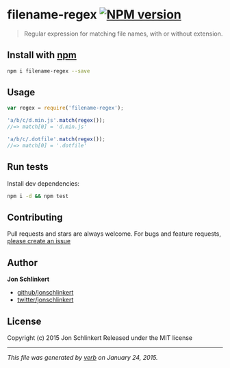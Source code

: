# filename-regex [![NPM version](https://badge.fury.io/js/filename-regex.svg)](http://badge.fury.io/js/filename-regex)

> Regular expression for matching file names, with or without extension.


## Install with [npm](npmjs.org)

```bash
npm i filename-regex --save
```

## Usage

```js
var regex = require('filename-regex');

'a/b/c/d.min.js'.match(regex());
//=> match[0] = 'd.min.js'

'a/b/c/.dotfile'.match(regex());
//=> match[0] = '.dotfile'
```


## Run tests

Install dev dependencies:

```bash
npm i -d && npm test
```

## Contributing
Pull requests and stars are always welcome. For bugs and feature requests, [please create an issue](https://github.com/regexps/filename-regex/issues)


## Author

**Jon Schlinkert**

+ [github/jonschlinkert](https://github.com/jonschlinkert)
+ [twitter/jonschlinkert](http://twitter.com/jonschlinkert)


## License
Copyright (c) 2015 Jon Schlinkert
Released under the MIT license

***

_This file was generated by [verb](https://github.com/assemble/verb) on January 24, 2015._
